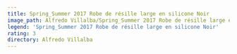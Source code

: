 ```yaml
---
title: Spring_Summer 2017 Robe de résille large en silicone Noir
image_path: Alfredo Villalba/Spring_Summer 2017 Robe de résille large en silicone Noir.jpg
legend: 'Spring_Summer 2017 Robe de résille large en silicone Noir'
rating: 3
directory: Alfredo Villalba
---
```

